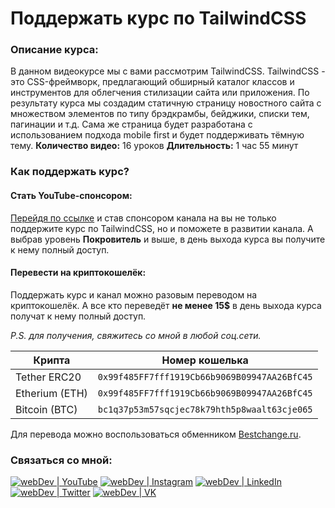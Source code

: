 
# Поддержать курс по TailwindCSS

### Описание курса:
В данном видеокурсе мы с вами рассмотрим TailwindCSS. TailwindCSS - это CSS-фреймворк, предлагающий обширный каталог классов и инструментов для облегчения стилизации сайта или приложения. По результату курса мы создадим статичную страницу новостного сайта с множеством элементов по типу брэдкрамбы, бейджики, списки тем, пагинации и т.д. Сама же страница будет разработана с использованием подхода mobile first и будет поддерживать тёмную тему.
**Количество видео:** 16 уроков
**Длительность:** 1 час 55 минут

### Как поддержать курс?

#### Стать YouTube-спонсором:
[Перейдя по ссылке][sponsor] и став спонсором канала на вы не только поддержите курс по TailwindCSS, но и поможете в развитии канала.
А выбрав уровень **Покровитель** и выше, в день выхода курса вы получите к нему полный доступ.

#### Перевести на криптокошелёк:
Поддержать курс и канал можно разовым переводом на криптокошелёк.
А все кто переведёт **не менее 15$** в день выхода курса получат к нему полный доступ.

_P.S. для получения, свяжитесь со мной в любой соц.сети._

|Крипта|Номер кошелька|
|--------|-----------|
|Tether ERC20|`0x99f485FF7fff1919Cb66b9069B09947AA26BfC45`|
|Etherium (ETH)|`0x99f485FF7fff1919Cb66b9069B09947AA26BfC45`|
|Bitcoin (BTC)|`bc1q37p53m57sqcjec78k79hth5p8waalt63cje065`|

Для перевода можно воспользоваться обменником [Bestchange.ru](https://www.bestchange.ru).

### Связаться со мной:
[<img alt="webDev | YouTube" src="https://img.shields.io/badge/youtube-FF0000.svg?&style=for-the-badge&logo=Instagram&logoColor=white" />][youtube]
[<img alt="webDev | Instagram" src="https://img.shields.io/badge/instagram-E4405F.svg?&style=for-the-badge&logo=Instagram&logoColor=white" />][instagram]
[<img alt="webDev | LinkedIn" src="https://img.shields.io/badge/linkedin-0077B5.svg?&style=for-the-badge&logo=linkedin&logoColor=white" />][linkedin]
[<img alt="webDev | Twitter" src="https://img.shields.io/badge/twitter-1DA1F2.svg?&style=for-the-badge&logo=Twitter&logoColor=white" />][twitter]
[<img alt="webDev | VK" src="https://img.shields.io/badge/vk-4680C2.svg?&style=for-the-badge&logo=Twitter&logoColor=white" />][vk]

[youtube]: https://youtube.com/YauhenKavalchuk
[instagram]: https://instagram.com/YauhenKavalchuk
[linkedin]: https://linkedin.com/in/YauhenKavalchuk
[vk]: https://vk.com/YauhenKavalchuk
[twitter]: https://twitter.com/YauhenKavalchuk
[sponsor]: https://www.youtube.com/channel/UCE9ODjNIkOHrnSdkYWLfYhg/join
